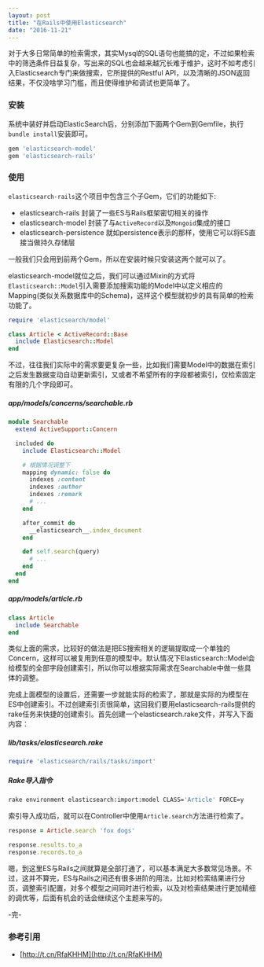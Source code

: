 ```yaml
---
layout: post
title: "在Rails中使用Elasticsearch"
date: "2016-11-21"
---
```


对于大多日常简单的检索需求，其实Mysql的SQL语句也能搞的定，不过如果检索中的筛选条件日益复杂，写出来的SQL也会越来越冗长难于维护，这时不如考虑引入Elasticsearch专门来做搜索，它所提供的Restful API，以及清晰的JSON返回结果，不仅没啥学习门槛，而且使得维护和调试也更简单了。

### 安装

系统中装好并启动ElasticSearch后，分别添加下面两个Gem到Gemfile，执行`bundle install`安装即可。

```ruby
gem 'elasticsearch-model'
gem 'elasticsearch-rails'
```

### 使用
`elasticsearch-rails`这个项目中包含三个子Gem，它们的功能如下:

+ elasticsearch-rails 封装了一些ES与Rails框架密切相关的操作
+ elasticsearch-model 封装了与`ActiveRecord`以及`Mongoid`集成的接口
+ elasticsearch-persistence 就如persistence表示的那样，使用它可以将ES直接当做持久存储层

一般我们只会用到前两个Gem，所以在安装时候只安装这两个就可以了。


elasticsearch-model就位之后，我们可以通过Mixin的方式将`Elasticsearch::Model`引入需要添加搜索功能的Model中以定义相应的Mapping(类似关系数据库中的Schema)，这样这个模型就初步的具有简单的检索功能了。

```ruby
require 'elasticsearch/model'

class Article < ActiveRecord::Base
  include Elasticsearch::Model
end
```

不过，往往我们实际中的需求要更复杂一些，比如我们需要Model中的数据在索引之后发生数据变动自动更新索引，又或者不希望所有的字段都被索引，仅检索固定有限的几个字段即可。

##### app/models/concerns/searchable.rb

```ruby
module Searchable
  extend ActiveSupport::Concern

  included do
    include Elasticsearch::Model

    # 根据情况调整下
    mapping dynamic: false do
      indexes :content
      indexes :author
      indexes :remark
      # ...
    end

    after_commit do
      __elasticsearch__.index_document
    end

    def self.search(query)
      # ...
    end
  end
end
```

##### app/models/article.rb
```ruby
class Article
  include Searchable
end
```

类似上面的需求，比较好的做法是把ES搜索相关的逻辑提取成一个单独的Concern，这样可以被复用到任意的模型中。默认情况下Elasticsearch::Model会给模型的全部字段创建索引，所以你可以根据实际需求在Searchable中做一些具体的调整。

完成上面模型的设置后，还需要一步就能实际的检索了，那就是实际的为模型在ES中创建索引。不过创建索引页很简单，这回我们要用elasticsearch-rails提供的rake任务来快捷的创建索引。首先创建一个elasticsearch.rake文件，并写入下面内容：

##### lib/tasks/elasticsearch.rake

```ruby
require 'elasticsearch/rails/tasks/import'
```
##### Rake导入指令
```sh
rake environment elasticsearch:import:model CLASS='Article' FORCE=y
```

索引导入成功后，就可以在Controller中使用`Article.search`方法进行检索了。

```ruby
response = Article.search 'fox dogs'

response.results.to_a
response.records.to_a
```

嗯，到这里ES与Rails之间就算是全部打通了，可以基本满足大多数常见场景。不过，这并不算完，ES与Rails之间还有很多进阶的用法，比如对检索结果进行分页，调整索引配置，对多个模型之间同时进行检索，以及对检索结果进行更加精细的调优等，后面有机会的话会继续这个主题来写的。

-完-

### 参考引用
+ [http://t.cn/RfaKHHM](http://t.cn/RfaKHHM)
